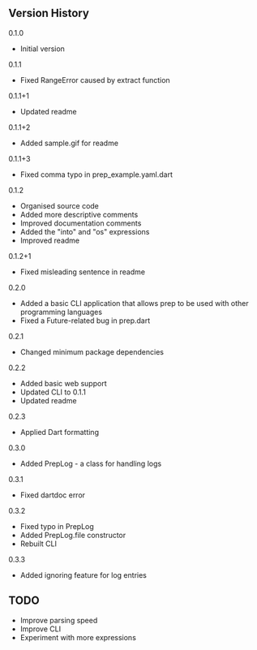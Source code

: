 ## Version History

0.1.0
- Initial version

0.1.1
- Fixed RangeError caused by extract function

0.1.1+1
- Updated readme

0.1.1+2
- Added sample.gif for readme

0.1.1+3
- Fixed comma typo in prep_example.yaml.dart

0.1.2
- Organised source code
- Added more descriptive comments
- Improved documentation comments
- Added the "into" and "os" expressions
- Improved readme

0.1.2+1
- Fixed misleading sentence in readme

0.2.0
- Added a basic CLI application that allows prep to be used with other programming languages
- Fixed a Future-related bug in prep.dart

0.2.1
- Changed minimum package dependencies

0.2.2
- Added basic web support
- Updated CLI to 0.1.1
- Updated readme

0.2.3
- Applied Dart formatting

0.3.0
- Added PrepLog - a class for handling logs

0.3.1
- Fixed dartdoc error

0.3.2
- Fixed typo in PrepLog
- Added PrepLog.file constructor
- Rebuilt CLI

0.3.3
- Added ignoring feature for log entries

## TODO

- Improve parsing speed
- Improve CLI
- Experiment with more expressions